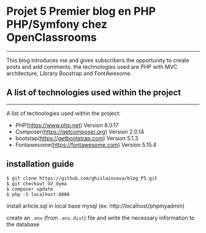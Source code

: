 # Projet 5 Premier blog en PHP PHP/Symfony chez OpenClassrooms

***

This blog introduces me and gives subscribers the opportunity to create posts and add comments.
the technologies used are PHP with MVC architecture, Library Boostrap and FontAwesome.

## A list of technologies used within the project

***

A list of technologies used within the project:
* PHP(https://www.php.net) Version 8.0.17
* Composer(https://getcomposer.org) Version 2.0.14
* bootstap(https://getbootstrap.com) Version 5.1.3
* Fontawesome(https://fontawesome.com) Version 5.15.4

## installation guide

```shell
$ git clone https://github.com/ghislainvava/blog_P5.git
$ git checkout GV_dyma
$ composer update
$ php -S localhost:8080
```

install article.sql in local base mysql (ex: http://localhost/phpmyadmin)

create an `.env` (from `.env.dist`) file and write the necessary information to the database
